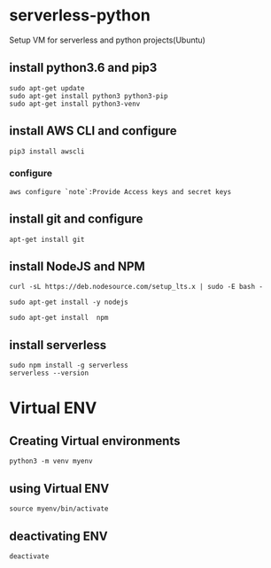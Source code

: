 # serverless-python

Setup VM for serverless and python projects(Ubuntu) 

## install python3.6 and pip3 

    sudo apt-get update 
    sudo apt-get install python3 python3-pip 
    sudo apt-get install python3-venv
  

## install AWS CLI and configure    

    pip3 install awscli

### configure 
    aws configure `note`:Provide Access keys and secret keys

## install git and configure 
    apt-get install git

## install NodeJS and NPM 
    curl -sL https://deb.nodesource.com/setup_lts.x | sudo -E bash - 

    sudo apt-get install -y nodejs 

    sudo apt-get install  npm 

## install serverless 
    sudo npm install -g serverless 
    serverless --version 
# Virtual ENV  
## Creating Virtual  environments
    python3 -m venv myenv
## using Virtual ENV 
    source myenv/bin/activate
## deactivating ENV
    deactivate
   
    
    
    

